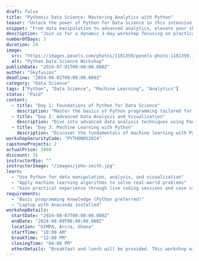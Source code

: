 ```yaml
---
draft: false
title: "Pythonic Data Science: Mastering Analytics with Python"
teaser: "Unlock the power of Python for Data Science in this intensive, hands-on workshop!"
snippet: "From data manipulation to advanced analytics, elevate your skills with Python."
description: "Join us for a dynamic 3-day workshop focusing on practical applications of Python in Data Science. Learn essential techniques, algorithms, and tools necessary for data manipulation, visualization, and machine learning. This workshop is designed to equip you with practical skills through live coding sessions and real-world case studies."
numberOfDays: 3
duration: 24
image: 
  src: "https://images.pexels.com/photos/1181359/pexels-photo-1181359.jpeg?auto=compress&cs=tinysrgb&w=1260&h=750&dpr=1"
  alt: "Python Data Science Workshop"
publishDate: "2024-07-01T00:00:00.000Z"
author: "Skyfusion"
deadline: "2024-08-02T00:00:00.000Z"
category: "Data Science"
tags: ["Python", "Data Science", "Machine Learning", "Analytics"]
status: "Paid"
content: 
  - title: "Day 1: Foundations of Python for Data Science"
    description: "Master the basics of Python programming tailored for data analysis and manipulation. Explore libraries like NumPy and Pandas for efficient data handling."
  - title: "Day 2: Advanced Data Analysis and Visualization"
    description: "Dive into advanced data analysis techniques using Pandas and Matplotlib. Learn to derive insights from complex datasets through hands-on exercises."
  - title: "Day 3: Machine Learning with Python"
    description: "Discover the fundamentals of machine learning with Python. Build predictive models using scikit-learn and understand the essentials of model evaluation and deployment."
workshopSecurityCode: "PYTHONDS2024"
capstoneProjects: 2
actualPrice: 1860
discount: 15
instructorBio: ""
instructorImage: "/images/john-smith.jpg"
learn:
  - "Use Python for data manipulation, analysis, and visualization"
  - "Apply machine learning algorithms to solve real-world problems"
  - "Gain practical experience through live coding sessions and case studies"
requirements:
  - "Basic programming knowledge (Python preferred)"
  - "Laptop with Anaconda installed"
workshopDetails: 
  startDate: "2024-08-07T00:00:00.000Z"
  endDate: "2024-08-09T00:00:00.000Z"
  location: "GIMPA, Accra, Ghana"
  startTime: "10:00 AM"
  breakTime: "12:00 PM"
  closingTime: "04:00 PM"
  otherDetails: "Breakfast and lunch will be provided. This workshop will be held at GIMPA, not online. Participants will receive access details prior to the start date."
---
```

